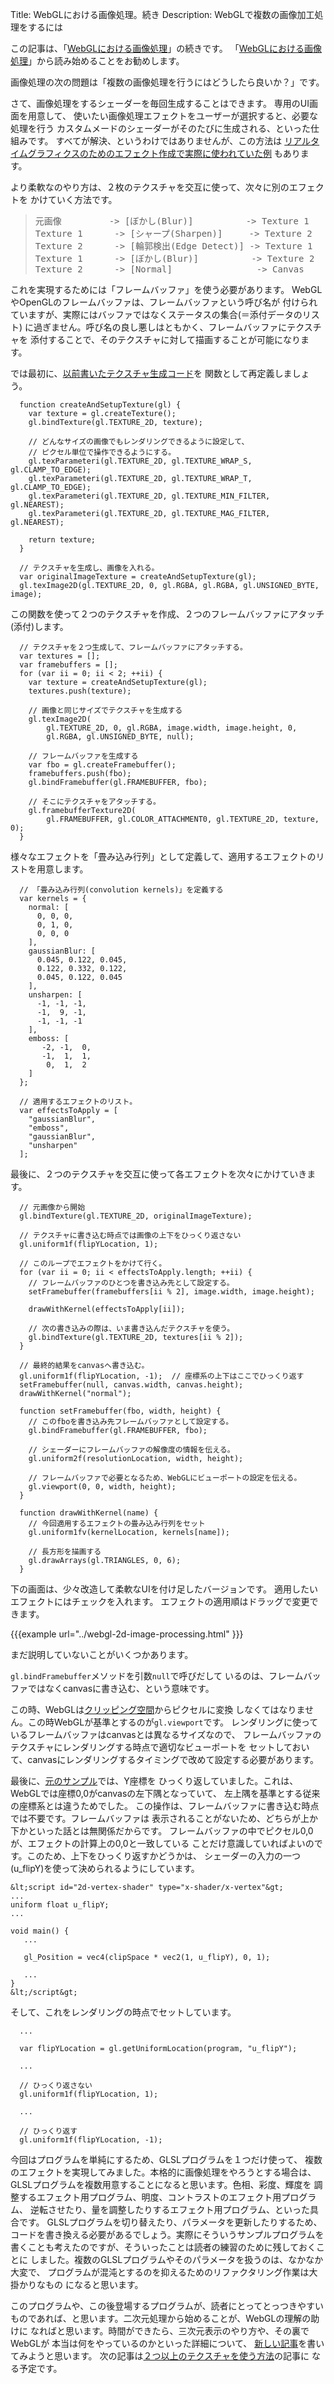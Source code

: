Title: WebGLにおける画像処理。続き
Description: WebGLで複数の画像加工処理をするには

この記事は、「[WebGLにおける画像処理](webgl-image-processing.html)」の続きです。
「[WebGLにおける画像処理](webgl-image-processing.html)」から読み始めることをお勧めします。

画像処理の次の問題は「複数の画像処理を行うにはどうしたら良いか？」です。

さて、画像処理をするシェーダーを毎回生成することはできます。
専用のUI画面を用意して、
使いたい画像処理エフェクトをユーザーが選択すると、必要な処理を行う
カスタムメードのシェーダーがそのたびに生成される、といった仕組みです。
すべてが解決、というわけではありませんが、この方法は
[リアルタイムグラフィクスのためのエフェクト作成で実際に使われていた例](http://www.youtube.com/watch?v=cQUn0Zeh-0Q)
もあります。

より柔軟なのやり方は、２枚のテクスチャを交互に使って、次々に別のエフェクトを
かけていく方法です。

<blockquote><pre>
元画像         -&gt; [ぼかし(Blur)]          -&gt; Texture 1
Texture 1      -&gt; [シャープ(Sharpen)]     -&gt; Texture 2
Texture 2      -&gt; [輪郭検出(Edge Detect)] -&gt; Texture 1
Texture 1      -&gt; [ぼかし(Blur)]          -&gt; Texture 2
Texture 2      -&gt; [Normal]                -&gt; Canvas</pre></blockquote>

これを実現するためには「フレームバッファ」を使う必要があります。
WebGLやOpenGLのフレームバッファは、フレームバッファという呼び名が
付けられていますが、実際にはバッファではなくステータスの集合(＝添付データのリスト)
に過ぎません。呼び名の良し悪しはともかく、フレームバッファにテクスチャを
添付することで、そのテクスチャに対して描画することが可能になります。

では最初に、[以前書いたテクスチャ生成コード](webgl-image-processing.html)を
関数として再定義しましょう。

```
  function createAndSetupTexture(gl) {
    var texture = gl.createTexture();
    gl.bindTexture(gl.TEXTURE_2D, texture);

    // どんなサイズの画像でもレンダリングできるように設定して、
    // ピクセル単位で操作できるようにする。
    gl.texParameteri(gl.TEXTURE_2D, gl.TEXTURE_WRAP_S, gl.CLAMP_TO_EDGE);
    gl.texParameteri(gl.TEXTURE_2D, gl.TEXTURE_WRAP_T, gl.CLAMP_TO_EDGE);
    gl.texParameteri(gl.TEXTURE_2D, gl.TEXTURE_MIN_FILTER, gl.NEAREST);
    gl.texParameteri(gl.TEXTURE_2D, gl.TEXTURE_MAG_FILTER, gl.NEAREST);

    return texture;
  }

  // テクスチャを生成し、画像を入れる。
  var originalImageTexture = createAndSetupTexture(gl);
  gl.texImage2D(gl.TEXTURE_2D, 0, gl.RGBA, gl.RGBA, gl.UNSIGNED_BYTE, image);
```

この関数を使って２つのテクスチャを作成、２つのフレームバッファにアタッチ(添付)します。

```
  // テクスチャを２つ生成して、フレームバッファにアタッチする。
  var textures = [];
  var framebuffers = [];
  for (var ii = 0; ii < 2; ++ii) {
    var texture = createAndSetupTexture(gl);
    textures.push(texture);

    // 画像と同じサイズでテクスチャを生成する
    gl.texImage2D(
        gl.TEXTURE_2D, 0, gl.RGBA, image.width, image.height, 0,
        gl.RGBA, gl.UNSIGNED_BYTE, null);

    // フレームバッファを生成する
    var fbo = gl.createFramebuffer();
    framebuffers.push(fbo);
    gl.bindFramebuffer(gl.FRAMEBUFFER, fbo);

    // そこにテクスチャをアタッチする。
    gl.framebufferTexture2D(
        gl.FRAMEBUFFER, gl.COLOR_ATTACHMENT0, gl.TEXTURE_2D, texture, 0);
  }
```

様々なエフェクトを「畳み込み行列」として定義して、適用するエフェクトのリストを用意します。

```
  // 「畳み込み行列(convolution kernels)」を定義する
  var kernels = {
    normal: [
      0, 0, 0,
      0, 1, 0,
      0, 0, 0
    ],
    gaussianBlur: [
      0.045, 0.122, 0.045,
      0.122, 0.332, 0.122,
      0.045, 0.122, 0.045
    ],
    unsharpen: [
      -1, -1, -1,
      -1,  9, -1,
      -1, -1, -1
    ],
    emboss: [
       -2, -1,  0,
       -1,  1,  1,
        0,  1,  2
    ]
  };

  // 適用するエフェクトのリスト。
  var effectsToApply = [
    "gaussianBlur",
    "emboss",
    "gaussianBlur",
    "unsharpen"
  ];
```

最後に、２つのテクスチャを交互に使って各エフェクトを次々にかけていきます。

```
  // 元画像から開始
  gl.bindTexture(gl.TEXTURE_2D, originalImageTexture);

  // テクスチャに書き込む時点では画像の上下をひっくり返さない
  gl.uniform1f(flipYLocation, 1);

  // このループでエフェクトをかけて行く。
  for (var ii = 0; ii < effectsToApply.length; ++ii) {
    // フレームバッファのひとつを書き込み先として設定する。
    setFramebuffer(framebuffers[ii % 2], image.width, image.height);

    drawWithKernel(effectsToApply[ii]);

    // 次の書き込みの際は、いま書き込んだテクスチャを使う。
    gl.bindTexture(gl.TEXTURE_2D, textures[ii % 2]);
  }

  // 最終的結果をcanvasへ書き込む。
  gl.uniform1f(flipYLocation, -1);  // 座標系の上下はここでひっくり返す
  setFramebuffer(null, canvas.width, canvas.height);
  drawWithKernel("normal");

  function setFramebuffer(fbo, width, height) {
    // このfboを書き込み先フレームバッファとして設定する。
    gl.bindFramebuffer(gl.FRAMEBUFFER, fbo);

    // シェーダーにフレームバッファの解像度の情報を伝える。
    gl.uniform2f(resolutionLocation, width, height);

    // フレームバッファで必要となるため、WebGLにビューポートの設定を伝える。
    gl.viewport(0, 0, width, height);
  }

  function drawWithKernel(name) {
    // 今回適用するエフェクトの畳み込み行列をセット
    gl.uniform1fv(kernelLocation, kernels[name]);

    // 長方形を描画する
    gl.drawArrays(gl.TRIANGLES, 0, 6);
  }
```
下の画面は、少々改造して柔軟なUIを付け足したバージョンです。
適用したいエフェクトにはチェックを入れます。
エフェクトの適用順はドラッグで変更できます。

{{{example url="../webgl-2d-image-processing.html" }}}

まだ説明していないことがいくつかあります。

<code>gl.bindFramebuffer</code>メソッドを引数<code>null</code>で呼びだして
いるのは、フレームバッファではなくcanvasに書き込む、という意味です。

この時、WebGLは[クリッピング空間](webgl-fundamentals.html)からピクセルに変換
しなくてはなりません。この時WebGLが基準とするのが<code>gl.viewport</code>です。
レンダリングに使っているフレームバッファはcanvasとは異なるサイズなので、
フレームバッファのテクスチャにレンダリングする時点で適切なビューポートを
セットしておいて、canvasにレンダリングするタイミングで改めて設定する必要があります。

最後に、[元のサンプル](webgl-fundamentals.html)では、Y座標を
ひっくり返していました。これは、WebGLでは座標0,0がcanvasの左下隅となっていて、
左上隅を基準とする従来の座標系とは違うためでした。
この操作は、フレームバッファに書き込む時点では不要です。フレームバッファは
表示されることがないため、どちらが上か下かといった話とは無関係だからです。
フレームバッファの中でピクセル0,0が、エフェクトの計算上の0,0と一致している
ことだけ意識していればよいのです。このため、上下をひっくり返すかどうかは、
シェーダーの入力の一つ(u_flipY)を使って決められるようにしています。

```
&lt;script id="2d-vertex-shader" type="x-shader/x-vertex"&gt;
...
uniform float u_flipY;
...

void main() {
   ...

   gl_Position = vec4(clipSpace * vec2(1, u_flipY), 0, 1);

   ...
}
&lt;/script&gt;
```

そして、これをレンダリングの時点でセットしています。

```
  ...

  var flipYLocation = gl.getUniformLocation(program, "u_flipY");

  ...

  // ひっくり返さない
  gl.uniform1f(flipYLocation, 1);

  ...

  // ひっくり返す
  gl.uniform1f(flipYLocation, -1);

```
今回はプログラムを単純にするため、GLSLプログラムを１つだけ使って、
複数のエフェクトを実現してみました。本格的に画像処理をやろうとする場合は、
GLSLプログラムを複数用意することになると思います。色相、彩度、輝度を
調整するエフェクト用プログラム、明度、コントラストのエフェクト用プログラム、
逆転させたり、量を調整したりするエフェクト用プログラム、といった具合です。
GLSLプログラムを切り替えたり、パラメータを更新したりするため、
コードを書き換える必要があるでしょう。実際にそういうサンプルプログラムを
書くことも考えたのですが、そういったことは読者の練習のために残しておくことに
しました。複数のGLSLプログラムやそのパラメータを扱うのは、なかなか大変で、
プログラムが混沌とするのを抑えるためのリファクタリング作業は大掛かりなもの
になると思います。

このプログラムや、この後登場するプログラムが、読者にとってとっつきやすい
ものであれば、と思います。二次元処理から始めることが、WebGLの理解の助けに
なればと思います。時間ができたら、三次元表示のやり方や、その裏でWebGLが
本当は何をやっているのかといった詳細について、
[新しい記事](webgl-2d-translation.html)を書いてみようと思います。
次の記事は[２つ以上のテクスチャを使う方法](webgl-2-textures.html)の記事に
なる予定です。
